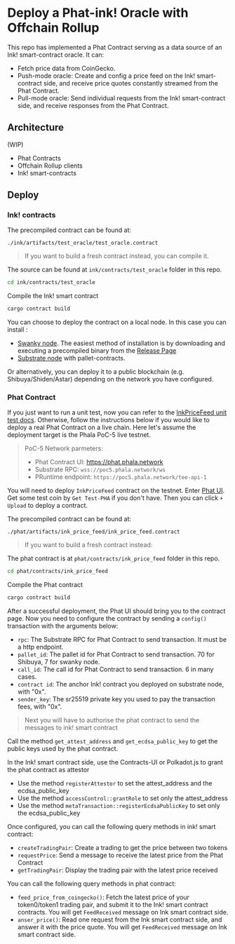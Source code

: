 # Deploy a Phat-ink! Oracle with Offchain Rollup

This repo has implemented a Phat Contract serving as a data source of an Ink! smart-contract oracle. It can:

- Fetch price data from CoinGecko.
- Push-mode oracle: Create and config a price feed on the Ink! smart-contract side, and receive price quotes
  constantly streamed from the Phat Contract.
- Pull-mode oracle: Send individual requests from the Ink! smart-contract side, and receive responses from the Phat
  Contract.

## Architecture

(WIP)

- Phat Contracts
- Offchain Rollup clients
- Ink! smart-contracts

## Deploy

### Ink! contracts

The precompiled contract can be found at:
```
./ink/artifacts/test_oracle/test_oracle.contract
```

> If you want to build a fresh contract instead, you can compile it.

The source can be found at `ink/contracts/test_oracle` folder in this repo.
```bash
cd ink/contracts/test_oracle
```

Compile the Ink! smart contract
```bash
cargo contract build
```

You can choose to deploy the contract on a local node.
In this case you can install :
 - [Swanky node](https://github.com/AstarNetwork/swanky-node). The easiest method of installation is by downloading and executing a precompiled binary from the [Release Page](https://github.com/AstarNetwork/swanky-node/releases)
 - [Substrate node](https://github.com/paritytech/substrate-contracts-node.git) with pallet-contracts.

Or alternatively, you can deploy it to a public blockchain (e.g. Shibuya/Shiden/Astar) depending on
the network you have configured.


### Phat Contract

If you just want to run a unit test, now you can refer to the [InkPriceFeed unit test docs](./phat/contracts/ink_price_feed/README.md).
Otherwise, follow the instructions below if you would like to deploy a real Phat Contract on a live
chain. Here let's assume the deployment target is the Phala PoC-5 live testnet.

> PoC-5 Network parmeters:
>
> - Phat Contract UI: <https://phat.phala.network>
> - Substrate RPC: `wss://poc5.phala.network/ws`
> - PRuntime endpoint: `https://poc5.phala.network/tee-api-1`

You will need to deploy `InkPriceFeed` contract on the testnet. Enter [Phat UI](https://phat.phala.network).
Get some test coin by `Get Test-PHA` if you don't have. Then you can click `+ Upload` to deploy a
contract. 

The precompiled contract can be found at:

```
./phat/artifacts/ink_price_feed/ink_price_feed.contract
```

> If you want to build a fresh contract instead:

The phat contract is at `phat/contracts/ink_price_feed` folder in this repo.
```bash
cd phat/contracts/ink_price_feed
```

Compile the Phat contract
```bash
cargo contract build
```


After a successful deployment, the Phat UI should bring you to the contract page. Now you need to configure
the contract by sending a `config()` transaction with the arguments below:

- `rpc`: The Substrate RPC for Phat Contract to send transaction. It must be a http endpoint.
- `pallet_id`: The pallet id for Phat Contract to send transaction. 70 for Shibuya, 7 for swanky node.
- `call_id`: The call id for Phat Contract to send transaction. 6 in many cases.
- `contract id`: The anchor Ink! contract you deployed on substrate node, with "0x".
- `sender_key`: The sr25519 private key you used to pay the transaction fees,  with "0x".

>Next you will have to authorise the phat contract to send the messages to ink! smart contract

Call the method `get_attest_address` and `get_ecdsa_public_key` to get the public keys used by the phat contract.

In the Ink! smart contract side, use the Contracts-UI or Polkadot.js to grant the phat contract as  attestor
- Use the method `registerAttestor` to set the attest_address and the ecdsa_public_key
- Use the method `accessControl::grantRole` to set only the attest_address
- Use the method `metaTransaction::registerEcdsaPublicKey` to set only the ecdsa_public_key

Once configured, you can call the following query methods in ink! smart contract:
- `createTradingPair`: Create a trading to get the price between two tokens
- `requestPrice`: Send a message to receive the latest price from the Phat Contract
- `getTradingPair`: Display the trading pair with the latest price received

You can call the following query methods in phat contract:

- `feed_price_from_coingecko()`: Fetch the latest price of your token0/token1 trading pair, and submit it to the
    Ink! smart contract contracts. You will get `FeedReceived` message on Ink smart contract side.
- `anser_price()`: Read one request from the Ink smart contract side, and answer it with the price quote. 
    You will get `FeedReceived` message on Ink smart contract side.
